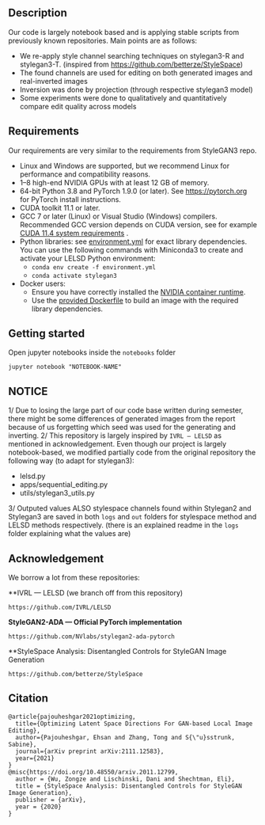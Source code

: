 ## Description
Our code is largely notebook based and is applying stable scripts from previously known repositories. 
Main points are as follows:
- We re-apply style channel searching techniques on stylegan3-R and stylegan3-T. (inspired from https://github.com/betterze/StyleSpace)
- The found channels are used for editing on both generated images and real-inverted images
- Inversion was done by projection (through respective stylegan3 model)
- Some experiments were done to qualitatively and quantitatively compare edit quality across models

## Requirements

Our requirements are very similar to the requirements from StyleGAN3 repo.

* Linux and Windows are supported, but we recommend Linux for performance and compatibility reasons.
* 1&ndash;8 high-end NVIDIA GPUs with at least 12 GB of memory.
* 64-bit Python 3.8 and PyTorch 1.9.0 (or later). See https://pytorch.org for PyTorch install instructions.
* CUDA toolkit 11.1 or later.
* GCC 7 or later (Linux) or Visual Studio (Windows) compilers. Recommended GCC version depends on CUDA version, see for
  example [CUDA 11.4 system requirements](https://docs.nvidia.com/cuda/archive/11.4.1/cuda-installation-guide-linux/index.html#system-requirements)
  .
* Python libraries: see [environment.yml](./environment.yml) for exact library dependencies. You can use the following
  commands with Miniconda3 to create and activate your LELSD Python environment:
    - `conda env create -f environment.yml`
    - `conda activate stylegan3`
* Docker users:
    - Ensure you have correctly installed
      the [NVIDIA container runtime](https://docs.docker.com/config/containers/resource_constraints/#gpu).
    - Use the [provided Dockerfile](./Dockerfile) to build an image with the required library dependencies.

## Getting started

Open jupyter notebooks inside the `notebooks` folder

```
jupyter notebook "NOTEBOOK-NAME"
```

## NOTICE
1/ Due to losing the large part of our code base written during semester, there might be some differences of generated images from the report because of us forgetting which seed was used for the generating and inverting.
2/ This repository is largely inspired by `IVRL — LELSD` as mentioned in acknowledgement.
Even though our project is largely notebook-based, we modified partially code from the original repository the following way (to adapt for stylegan3):
- lelsd.py 
- apps/sequential_editing.py 
- utils/stylegan3_utils.py 

3/ Outputed values
ALSO stylespace channels found within Stylegan2 and Stylegan3 are saved in both `logs` and `out` folders for stylespace method and LELSD methods respectively. (there is an explained readme in the `logs` folder explaining what the values are)

## Acknowledgement

We borrow a lot from these repositories:

**IVRL — LELSD (we branch off from this repository)

```
https://github.com/IVRL/LELSD
```

**StyleGAN2-ADA — Official PyTorch implementation**

```
https://github.com/NVlabs/stylegan2-ada-pytorch
```

**StyleSpace Analysis: Disentangled Controls for StyleGAN Image Generation
```
https://github.com/betterze/StyleSpace
```
## Citation
```
@article{pajouheshgar2021optimizing,
  title={Optimizing Latent Space Directions For GAN-based Local Image Editing},
  author={Pajouheshgar, Ehsan and Zhang, Tong and S{\"u}sstrunk, Sabine},
  journal={arXiv preprint arXiv:2111.12583},
  year={2021}
}
@misc{https://doi.org/10.48550/arxiv.2011.12799,
  author = {Wu, Zongze and Lischinski, Dani and Shechtman, Eli},
  title = {StyleSpace Analysis: Disentangled Controls for StyleGAN Image Generation},
  publisher = {arXiv},
  year = {2020}
}
```
